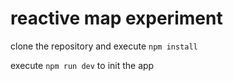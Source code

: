 # reactive map experiment  

clone the repository and execute ``npm install``


execute ``npm run dev`` to init the app
